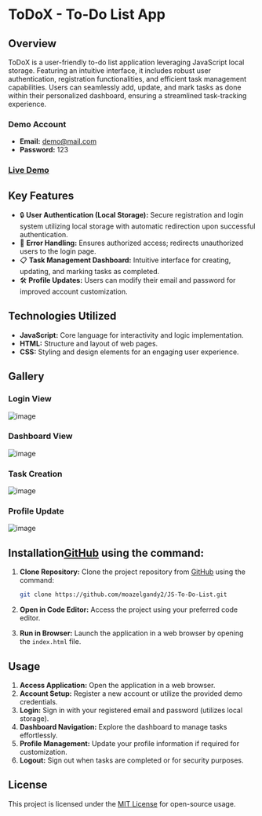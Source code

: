 # ToDoX - To-Do List App

## Overview

ToDoX is a user-friendly to-do list application leveraging JavaScript local storage. Featuring an intuitive interface, it includes robust user authentication, registration functionalities, and efficient task management capabilities. Users can seamlessly add, update, and mark tasks as done within their personalized dashboard, ensuring a streamlined task-tracking experience.

### Demo Account

- **Email:** demo@mail.com
- **Password:** 123

### [Live Demo](https://moazelgandy2.github.io/JS-To-Do-List/)

## Key Features

- 🔒 **User Authentication (Local Storage):** Secure registration and login system utilizing local storage with automatic redirection upon successful authentication.
- 🚫 **Error Handling:** Ensures authorized access; redirects unauthorized users to the login page.
- 📋 **Task Management Dashboard:** Intuitive interface for creating, updating, and marking tasks as completed.
- 🛠️ **Profile Updates:** Users can modify their email and password for improved account customization.

## Technologies Utilized

- **JavaScript:** Core language for interactivity and logic implementation.
- **HTML:** Structure and layout of web pages.
- **CSS:** Styling and design elements for an engaging user experience.

## Gallery

### Login View
![image](https://github.com/moazelgandy2/JS-To-Do-List/assets/56883008/efc981ea-78c7-465e-965b-56328d82b801)

### Dashboard View
![image](https://github.com/moazelgandy2/JS-To-Do-List/assets/56883008/7ee7dadf-8276-4d51-aff9-8e629b2480e9)

### Task Creation
![image](https://github.com/moazelgandy2/JS-To-Do-List/assets/56883008/252d523a-7eb8-4a6d-9496-c33193ddf91f)

### Profile Update
![image](https://github.com/moazelgandy2/JS-To-Do-List/assets/56883008/9218d2ef-e6d0-4002-a266-54cbac522537)


## Installation[GitHub](https://github.com/moazelgandy2/JS-To-Do-List) using the command:

1. **Clone Repository:** Clone the project repository from [GitHub](https://github.com/moazelgandy2/JS-To-Do-List) using the command:

   ```bash
   git clone https://github.com/moazelgandy2/JS-To-Do-List.git
   ```

2. **Open in Code Editor:** Access the project using your preferred code editor.
3. **Run in Browser:** Launch the application in a web browser by opening the `index.html` file.

## Usage

1. **Access Application:** Open the application in a web browser.
2. **Account Setup:** Register a new account or utilize the provided demo credentials.
3. **Login:** Sign in with your registered email and password (utilizes local storage).
4. **Dashboard Navigation:** Explore the dashboard to manage tasks effortlessly.
5. **Profile Management:** Update your profile information if required for customization.
6. **Logout:** Sign out when tasks are completed or for security purposes.

## License

This project is licensed under the [MIT License](https://opensource.org/licenses/MIT) for open-source usage.

